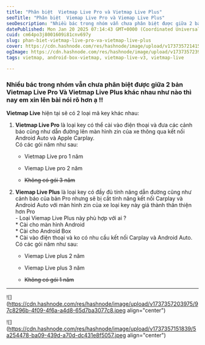 ```yaml
---
title: "Phân biệt  Vietmap Live Pro và Vietmap Live Plus"
seoTitle: "Phân biệt  Viemap Live Pro và Viemap Live Plus"
seoDescription: "Nhiều bác trong nhóm vẫn chưa phân biệt được giữa 2 bản Viemap Live Pro Và Viemap Live Plus khác nhau như nào thì nay em xin lên bài nói rõ hơn ạ !!"
datePublished: Mon Jan 20 2025 07:14:43 GMT+0000 (Coordinated Universal Time)
cuid: cm64po3j8001609i81cnv697y
slug: phan-biet-vietmap-live-pro-va-vietmap-live-plus
cover: https://cdn.hashnode.com/res/hashnode/image/upload/v1737357214153/f84f4365-78a7-4a8d-a2b4-2f224388c8c1.jpeg
ogImage: https://cdn.hashnode.com/res/hashnode/image/upload/v1737357239858/ed48f060-181e-48ae-ae36-dbfe057bca87.jpeg
tags: vietmap, android-box-vietmap, vietmap-live-v3, vietmap-live

---
```


### Nhiều bác trong nhóm vẫn chưa phân biệt được giữa 2 bản Vietmap Live Pro Và Vietmap Live Plus khác nhau như nào thì nay em xin lên bài nói rõ hơn ạ !!

**Vietmap Live** hiện tại sẽ có 2 loại mã key khác nhau:

1. **Vietmap Live Pro** là loại key có thể cài vào điện thoại và đưa các cảnh báo cũng như dẫn đường lên màn hình zin của xe thông qua kết nối Android Auto và Apple Carplay.  
    Có các gói năm như sau:
    
    * Vietmap Live pro 1 năm
        
    * Viemap Live pro 2 năm
        
    * <s>Không có gói 3 năm</s>
        
2. **Viemap Live Plus** là loại key có đầy đủ tính năng dẫn đường cũng như cảnh báo của bản Pro nhưng sẽ bị cắt tính năng kết nối Carplay và Android Auto với màn hình zin của xe loại key này giá thành thân thiện hơn Pro  
    \- Loại Viemap Live Plus này phù hợp với ai ?  
    \* Cài cho màn hình Android  
    \* Cài cho Android Box  
    \* Cài vào điện thoại và ko có nhu cầu kết nối Carplay và Android Auto.  
    Có các gói năm như sau:
    
    * Viemap Live plus 2 năm
        
    * Viemap Live plus 3 năm
        
    * <s>Không có gói 1 năm</s>
        

---

![](https://cdn.hashnode.com/res/hashnode/image/upload/v1737357203975/97c8296b-4f09-4f6a-a4d8-65d7ba3077c8.jpeg align="center")

![](https://cdn.hashnode.com/res/hashnode/image/upload/v1737357151839/5a254478-ba09-439d-a70d-dc431e8f5057.jpeg align="center")